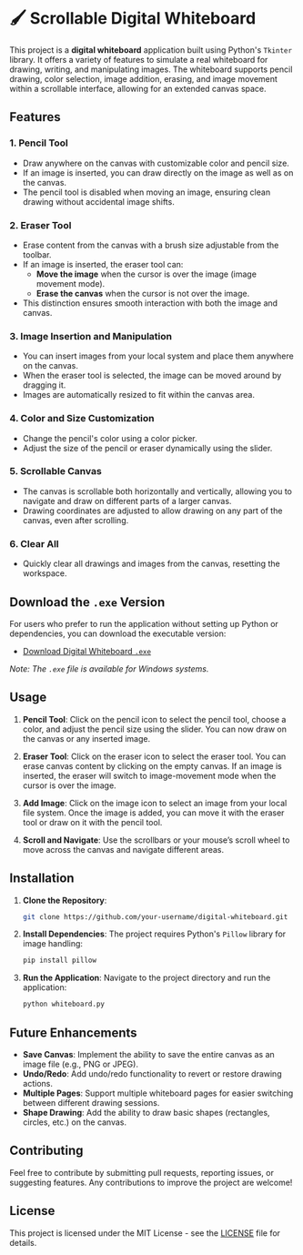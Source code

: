 # 🖌️ Scrollable Digital Whiteboard

This project is a **digital whiteboard** application built using Python's `Tkinter` library. It offers a variety of features to simulate a real whiteboard for drawing, writing, and manipulating images. The whiteboard supports pencil drawing, color selection, image addition, erasing, and image movement within a scrollable interface, allowing for an extended canvas space.

## Features

### 1. Pencil Tool
- Draw anywhere on the canvas with customizable color and pencil size.
- If an image is inserted, you can draw directly on the image as well as on the canvas.
- The pencil tool is disabled when moving an image, ensuring clean drawing without accidental image shifts.

### 2. Eraser Tool
- Erase content from the canvas with a brush size adjustable from the toolbar.
- If an image is inserted, the eraser tool can:
  - **Move the image** when the cursor is over the image (image movement mode).
  - **Erase the canvas** when the cursor is not over the image.
- This distinction ensures smooth interaction with both the image and canvas.

### 3. Image Insertion and Manipulation
- You can insert images from your local system and place them anywhere on the canvas.
- When the eraser tool is selected, the image can be moved around by dragging it.
- Images are automatically resized to fit within the canvas area.

### 4. Color and Size Customization
- Change the pencil's color using a color picker.
- Adjust the size of the pencil or eraser dynamically using the slider.

### 5. Scrollable Canvas
- The canvas is scrollable both horizontally and vertically, allowing you to navigate and draw on different parts of a larger canvas.
- Drawing coordinates are adjusted to allow drawing on any part of the canvas, even after scrolling.

### 6. Clear All
- Quickly clear all drawings and images from the canvas, resetting the workspace.

## Download the `.exe` Version
For users who prefer to run the application without setting up Python or dependencies, you can download the executable version:

- [Download Digital Whiteboard `.exe`](https://github.com/NewK0der/DIGITAL-WHITE-BOARD/releases/tag/v1.0.0)

*Note: The `.exe` file is available for Windows systems.*

## Usage

1. **Pencil Tool**: Click on the pencil icon to select the pencil tool, choose a color, and adjust the pencil size using the slider. You can now draw on the canvas or any inserted image.
   
2. **Eraser Tool**: Click on the eraser icon to select the eraser tool. You can erase canvas content by clicking on the empty canvas. If an image is inserted, the eraser will switch to image-movement mode when the cursor is over the image.

3. **Add Image**: Click on the image icon to select an image from your local file system. Once the image is added, you can move it with the eraser tool or draw on it with the pencil tool.

4. **Scroll and Navigate**: Use the scrollbars or your mouse’s scroll wheel to move across the canvas and navigate different areas.

## Installation

1. **Clone the Repository**:
    ```bash
    git clone https://github.com/your-username/digital-whiteboard.git
    ```

2. **Install Dependencies**:
    The project requires Python's `Pillow` library for image handling:
    ```bash
    pip install pillow
    ```

3. **Run the Application**:
    Navigate to the project directory and run the application:
    ```bash
    python whiteboard.py
    ```

## Future Enhancements

- **Save Canvas**: Implement the ability to save the entire canvas as an image file (e.g., PNG or JPEG).
- **Undo/Redo**: Add undo/redo functionality to revert or restore drawing actions.
- **Multiple Pages**: Support multiple whiteboard pages for easier switching between different drawing sessions.
- **Shape Drawing**: Add the ability to draw basic shapes (rectangles, circles, etc.) on the canvas.

## Contributing

Feel free to contribute by submitting pull requests, reporting issues, or suggesting features. Any contributions to improve the project are welcome!

## License

This project is licensed under the MIT License - see the [LICENSE](LICENSE) file for details.
